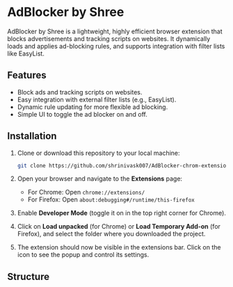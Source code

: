 # AdBlocker by Shree

AdBlocker by Shree is a lightweight, highly efficient browser extension that blocks advertisements and tracking scripts on websites. It dynamically loads and applies ad-blocking rules, and supports integration with filter lists like EasyList.

## Features

- Block ads and tracking scripts on websites.
- Easy integration with external filter lists (e.g., EasyList).
- Dynamic rule updating for more flexible ad blocking.
- Simple UI to toggle the ad blocker on and off.

## Installation

1. Clone or download this repository to your local machine:
    ```bash
    git clone https://github.com/shrinivask007/AdBlocker-chrom-extension.git
    ```

2. Open your browser and navigate to the **Extensions** page:
    - For Chrome: Open `chrome://extensions/`
    - For Firefox: Open `about:debugging#/runtime/this-firefox`

3. Enable **Developer Mode** (toggle it on in the top right corner for Chrome).

4. Click on **Load unpacked** (for Chrome) or **Load Temporary Add-on** (for Firefox), and select the folder where you downloaded the project.

5. The extension should now be visible in the extensions bar. Click on the icon to see the popup and control its settings.

## Structure


